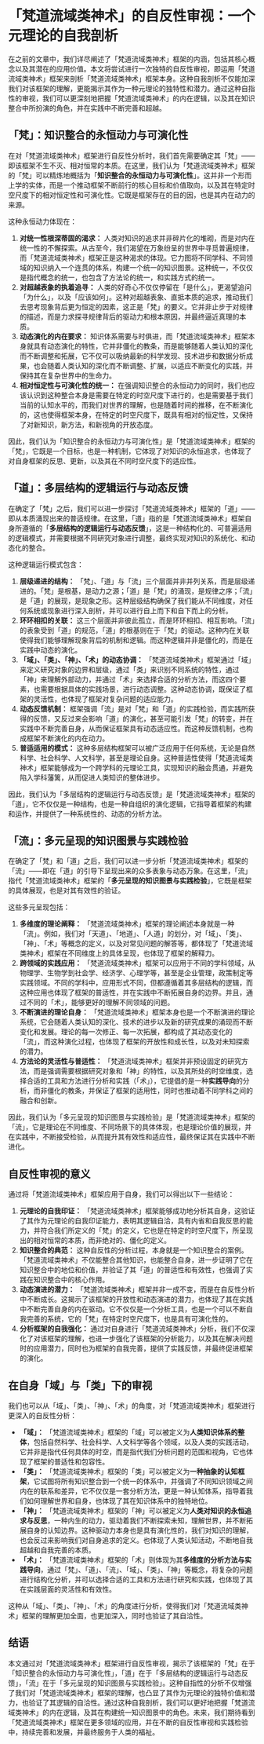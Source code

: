 # 「梵道流域类神术」的自反性审视：一个元理论的自我剖析

在之前的文章中，我们详尽阐述了「梵道流域类神术」框架的内涵，包括其核心概念以及其潜在的应用价值。本文将尝试进行一次独特的自反性审视，即运用「梵道流域类神术」框架来剖析「梵道流域类神术」框架本身。这种自我剖析不仅能加深我们对该框架的理解，更能揭示其作为一种元理论的独特性和潜力。通过这种自指性的审视，我们可以更深刻地把握「梵道流域类神术」的内在逻辑，以及其在知识整合中所扮演的角色，并在实践中不断完善和超越。

## 「梵」：知识整合的永恒动力与可演化性

在对「梵道流域类神术」框架进行自反性分析时，我们首先需要确定其「梵」——即该框架不生不灭、相对恒常的本质。在这里，我们认为「梵道流域类神术」框架的「梵」可以精炼地概括为「**知识整合的永恒动力与可演化性**」。这并非一个形而上学的实体，而是一个推动框架不断前行的核心目标和价值取向，以及其在特定时空尺度下的相对恒定性和可演化性。它既是框架存在的目的因，也是其内在动力的来源。

这种永恒动力体现在：

1.  **对统一性根深蒂固的渴求：** 人类对知识的追求并非碎片化的堆砌，而是对内在统一性的不懈探索。从古至今，我们渴望在万象纷呈的世界中寻觅普遍规律，而「梵道流域类神术」框架正是这种渴求的体现。它力图将不同学科、不同领域的知识纳入一个连贯的体系，构建一个统一的知识图景。这种统一，不仅仅是指代概念的统一，也包含了方法论的统一，和实践方式的统一。
2.  **对超越表象的执着追寻：** 人类的好奇心不仅仅停留在「是什么」，更渴望追问「为什么」，以及「应该如何」。这种对超越表象、直抵本质的追求，推动我们去思考现象背后更为恒定的因素，这正是「梵」的要义。它并非止步于对规律的描述，而是力求探寻规律背后的驱动力和根本原因，并最终逼近真理的本质。
3.  **动态演化的内在要求：** 知识体系需要与时俱进，而「梵道流域类神术」框架本身就具有动态演化的特性，它并非僵化的教条，而是能够随着人类认知的深化而不断调整和拓展，它不仅可以吸纳最新的科学发现、技术进步和数据分析成果，也会随着人类认知的深化而不断调整、扩展，以适应不断变化的实践，并保持其在复杂世界中的生命力。
4.  **相对恒定性与可演化性的统一：** 在强调知识整合的永恒动力的同时，我们也应该认识到这种整合本身是需要在特定的时空尺度下进行的，也是需要基于我们当前的认知水平的，而我们对世界的理解，也是随着时间的推移，在不断演化的，这也使得框架本身，在特定的时空尺度下，既具有相对的恒定性，又保持了对新知识，新方法，和新视角的开放态度。

因此，我们认为「知识整合的永恒动力与可演化性」是「梵道流域类神术」框架的「梵」，它既是一个目标，也是一种机制，它体现了对知识的永恒追求，也体现了对自身框架的反思、更新，以及其在不同时空尺度下的适应性。

## 「道」：多层结构的逻辑运行与动态反馈

在确定了「梵」之后，我们可以进一步探讨「梵道流域类神术」框架的「道」——即从本质涌现出来的普适规律。在这里，「道」指的是「梵道流域类神术」框架自身所遵循的「**多层结构的逻辑运行与动态反馈**」，这是一种结构化的、可普遍适用的逻辑模式，并需要根据不同研究对象进行调整，最终实现对知识的系统化、和动态化的整合。

这种逻辑运行模式包含：

1.  **层级递进的结构：** 「梵」、「道」与「流」三个层面并非并列关系，而是层级递进的。「梵」是根基，是动力之源；「道」是「梵」的涌现，是规律之序；「流」是「道」的展现，是现象之形。这种层级结构确保了我们能从不同维度，对任何系统或现象进行深入剖析，并可以进行自上而下和自下而上的分析。
2.  **环环相扣的关联：** 这三个层面并非彼此孤立，而是环环相扣、相互影响。「流」的表象受到「道」的规范，「道」的根基则在于「梵」的驱动。这种内在关联使得我们能够理解现象背后的机制和逻辑。而这种逻辑并非是僵化的，而是在实践中动态的演化。
3.  **「域」、「类」、「神」、「术」的动态协调：** 「梵道流域类神术」框架通过「域」来定义研究对象的边界和层级，通过「类」来识别不同系统的特性，通过「神」来理解外部动力，并通过「术」来选择合适的分析方法，而这四个要素，也需要根据具体的实践场景，进行动态调整。这种动态协调，既保证了框架的灵活性，也体现了框架对复杂问题的适应能力。
4.  **动态反馈机制：** 框架强调「流」是对「梵」和「道」的实践检验，而实践所获得的反馈，又反过来会影响「道」的演化，甚至可能引发「梵」的转变，并在实践中不断完善自身，从而保证框架具有动态适应性。而这种反馈机制，也构成框架不断演化的内在动力。
5.  **普适适用的模式：** 这种多层结构框架可以被广泛应用于任何系统，无论是自然科学、社会科学、人文科学，甚至是理论自身。这种普适性使得「梵道流域类神术」框架能够成为一个跨学科的元理论工具，实现知识的融会贯通，并避免陷入学科藩篱，从而促进人类知识的整体进步。

因此，我们认为「多层结构的逻辑运行与动态反馈」是「梵道流域类神术」框架的「道」，它不仅仅是一种结构，也是一种自组织的演化逻辑，它指导着框架的构建和运作，并提供了一种系统性的、动态的分析方法。

## 「流」：多元呈现的知识图景与实践检验

在确定了「梵」和「道」之后，我们可以进一步分析「梵道流域类神术」框架的「流」——即在「道」的引导下呈现出来的众多表象与动态万象。在这里，「流」指代「梵道流域类神术」框架的「**多元呈现的知识图景与实践检验**」，它既是框架的具体展现，也是对其有效性的验证。

这些多元呈现包括：

1.  **多维度的理论阐释：** 「梵道流域类神术」框架的理论阐述本身就是一种「流」。例如，我们对「天道」、「地道」、「人道」的划分，对「域」、「类」、「神」、「术」等概念的定义，以及对常见问题的解答等，都体现了「梵道流域类神术」框架在不同维度上的具体呈现，也体现了框架的解释力。
2.  **跨领域的实践应用：** 「梵道流域类神术」框架可以应用于不同的学科领域，从物理学、生物学到社会学、经济学、心理学等，甚至是企业管理，政策制定等实践领域。不同的学科中，应用形式不同，但都遵循着其多层结构的逻辑，而这种应用也体现了框架的普适性，并在实践中不断拓展自身的边界。并且，通过不同的「术」，能够更好的理解不同领域的问题。
3.  **不断演进的理论自身：** 「梵道流域类神术」框架本身也是一个不断演进的理论系统，它会随着人类认知的深化、技术的进步以及新的研究成果的涌现而不断变化和发展。理论的每一次修正、每一次拓展，都构成了其动态变化的「流」，而这种演化过程，也体现了框架的开放性和成长性，以及对未知探索的潜力。
4.  **方法论的灵活性与普适性：** 「梵道流域类神术」框架并非预设固定的研究方法，而是强调需要根据研究对象和「神」的特性，以及其所处的时空维度，选择合适的工具和方法进行分析和实践（「术」），它提倡的是一种**实践导向**的分析，而非僵化的教条，并保证了框架的适用性，同时也推动着不同学科之间的融合和创新。

因此，我们认为「多元呈现的知识图景与实践检验」是「梵道流域类神术」框架的「流」，它是理论在不同维度、不同场景下的具体体现，也是理论价值的展现，并在实践中，不断接受检验，从而提升其有效性和适应性，最终保证其在实践中不断进化。

## 自反性审视的意义

通过将「梵道流域类神术」框架应用于自身，我们可以得出以下一些结论：

1.  **元理论的自我印证：** 「梵道流域类神术」框架能够成功地分析其自身，这验证了其作为元理论的自我印证能力，表明其逻辑自洽，具有内省和自我反思的能力，并符合我们所定义的「梵」的定义，它也是在特定的时空尺度下，所呈现出的相对恒常的本质，而非绝对的、僵化的定义。
2.  **知识整合的典范：** 这种自反性的分析过程，本身就是一个知识整合的案例。「梵道流域类神术」不仅能整合其他知识，也能整合自身，进一步证明了它在知识整合中的地位和价值，并验证了其「道」的普适性和有效性，也强调了实践在知识整合中的核心作用。
3.  **动态演进的潜力：** 「梵道流域类神术」框架并非一成不变，而是在自反性分析中不断成长。这揭示了该框架的开放性和动态演进的潜力，也体现了其在实践中不断完善自身的内在驱动。它不仅仅是一个分析工具，也是一个可以不断自我完善的系统，它的「梵」在特定时空尺度下，也是具有可演化性的。
4.  **分析框架的自我强化：** 通过对自身进行「梵道流域类神术」分析，我们不仅深化了对该框架的理解，也进一步强化了该框架的分析能力，以及其在解决问题时的应用潜力，同时也为框架的自我完善，提供了实践反馈，并最终促进框架的演化。

## 在自身「域」与「类」下的审视

我们也可以从「域」、「类」、「神」、「术」的角度，对「梵道流域类神术」框架进行更深入的自反性分析：

*   **「域」：** 「梵道流域类神术」框架的「域」可以被定义为**人类知识体系的整体**，包括自然科学、社会科学、人文科学等各个领域，以及人类的实践活动，它并非是指代任何具体的时空，而是指代我们分析问题的范围和视角，它也体现了框架的普适性和包容性。
*   **「类」：** 「梵道流域类神术」框架的「类」可以被定义为**一种抽象的认知框架**，它试图将所有知识整合到一个统一的体系中，并强调了不同知识领域之间内在的联系和差异，它不仅仅是一套分析方法，更是一种认知体系，指导着我们如何理解世界和自身，也体现了其在知识体系中的独特地位。
*   **「神」：** 「梵道流域类神术」框架的「神」可以被定义为**人类对知识的永恒追求与反思**，一种内生的动力，驱动着我们不断探索未知，理解世界，并不断拓展自身的认知边界。这种驱动力本身也是具有演化性的，我们对知识的理解，也会反过来影响我们对自身追求的定义。也体现了人类认知活动，不断地自我超越和自我完善的本质。
*   **「术」：** 「梵道流域类神术」框架的「术」则体现为其**多维度的分析方法与实践导向**，通过「梵」、「道」、「流」、「域」、「类」、「神」等概念，将复杂的问题进行结构化分析，并可以选择合适的工具和方法进行研究和实践，也体现了其在实践层面的灵活性和有效性。

这种从「域」、「类」、「神」、「术」的角度进行分析，使得我们对「梵道流域类神术」框架的理解更加全面，也更加深入，同时也验证了其自洽性。

## 结语

本文通过对「梵道流域类神术」框架进行自反性审视，揭示了该框架的「梵」在于「知识整合的永恒动力与可演化性」，「道」在于「多层结构的逻辑运行与动态反馈」，「流」在于「多元呈现的知识图景与实践检验」。这种自指性的分析不仅增强了我们对「梵道流域类神术」框架的理解，也凸显了其作为元理论的独特价值和潜力，也验证了其逻辑的自洽性。通过这种自我剖析，我们可以更好地把握「梵道流域类神术」的内在逻辑，及其在构建统一知识图景中的角色。未来，我们期待看到「梵道流域类神术」框架在更多领域的应用，并在不断的自反性审视和实践检验中，持续完善和发展，并最终服务于人类的福祉。
